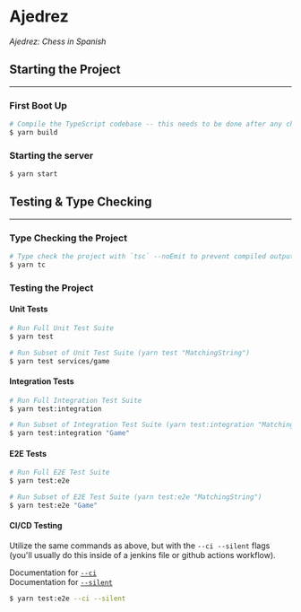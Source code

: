 # Ajedrez

_Ajedrez: Chess in Spanish_

## Starting the Project

---

### First Boot Up

```sh
# Compile the TypeScript codebase -- this needs to be done after any changes to the source files.
$ yarn build
```

### Starting the server

```sh
$ yarn start
```

## Testing & Type Checking

---

### Type Checking the Project

```sh
# Type check the project with `tsc` --noEmit to prevent compiled output
$ yarn tc
```

### Testing the Project

#### Unit Tests

```sh
# Run Full Unit Test Suite
$ yarn test
```

```sh
# Run Subset of Unit Test Suite (yarn test "MatchingString")
$ yarn test services/game
```

#### Integration Tests

```sh
# Run Full Integration Test Suite
$ yarn test:integration
```

```sh
# Run Subset of Integration Test Suite (yarn test:integration "MatchingString")
$ yarn test:integration "Game"
```

#### E2E Tests

```sh
# Run Full E2E Test Suite
$ yarn test:e2e
```

```sh
# Run Subset of E2E Test Suite (yarn test:e2e "MatchingString")
$ yarn test:e2e "Game"
```

#### CI/CD Testing

Utilize the same commands as above, but with the `--ci --silent` flags (you'll usually do this inside of a jenkins file or github actions workflow).

Documentation for [`--ci`](https://jestjs.io/docs/cli#--ci)<br>
Documentation for [`--silent`](https://jestjs.io/docs/cli#--silent)

```sh
$ yarn test:e2e --ci --silent
```
